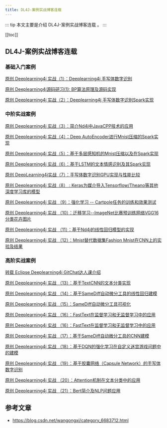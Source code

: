 ```yaml
---
title: DL4J-案例实战博客连载
---
```


::: tip
本文主要是介绍 DL4J-案例实战博客连载 。
:::

[[toc]]

## DL4J-案例实战博客连载 

### 基础入门案例

[原创 Deeplearning4j 实战（1）：Deeplearning4j 手写体数字识别](https://blog.csdn.net/wangongxi/article/details/54576594)

[原创 Deeplearning4j源码研习(1): BP算法原理及源码实现](https://blog.csdn.net/wangongxi/article/details/76827276)

[原创 Deeplearning4j 实战（2）：Deeplearning4j 手写体数字识别Spark实现](https://blog.csdn.net/wangongxi/article/details/54616842)




### 中阶实战案例

[原创 Deeplearning4j 实战（3）：简介Nd4j中JavaCPP技术的应用](https://blog.csdn.net/wangongxi/article/details/54970231)

[原创 Deeplearning4j 实战（4）：Deep AutoEncoder进行Mnist压缩的Spark实现](https://blog.csdn.net/wangongxi/article/details/55519269)

[原创 Deeplearning4j 实战（5）：基于多层感知机的Mnist压缩以及在Spark实现](https://blog.csdn.net/wangongxi/article/details/56852267)

[原创 Deeplearning4j 实战（6）：基于LSTM的文本情感识别及其Spark实现](https://blog.csdn.net/wangongxi/article/details/60775940)

[原创 DeepLearning4j实战（7）：手写体数字识别GPU实现与性能比较](https://blog.csdn.net/wangongxi/article/details/70939806)

[原创 Deeplearning4j 实战（8） : Keras为媒介导入Tensorflow/Theano等其他深度学习库的模型](https://blog.csdn.net/wangongxi/article/details/72847196)

[原创 Deeplearning4j 实战 （9）：强化学习 -- Cartpole任务的训练和效果测试](https://blog.csdn.net/wangongxi/article/details/73921083)

[原创 Deeplearning4j 实战 （10）：迁移学习--ImageNet比赛预训练网络VGG16分类花卉图片](https://blog.csdn.net/wangongxi/article/details/75127131)

[原创 Deeplearning4j 实战 （11）：基于Nd4j的线性回归模型的实现](https://blog.csdn.net/wangongxi/article/details/78265371)

[原创 Deeplearning4j 实战 （12）：Mnist替代数据集Fashion Mnist在CNN上的实验及结果](https://blog.csdn.net/wangongxi/article/details/78475150)


### 高阶实战案例

[转载 Eclipse Deeplearning4j GitChat达人课介绍](https://blog.csdn.net/wangongxi/article/details/85092752)

[原创 Deeplearning4j 实战 （13）：基于TextCNN的文本分类实现](https://blog.csdn.net/wangongxi/article/details/89400827)

[原创 Deeplearning4j 实战 （14）：基于SameDiff自动微分工具的线性回归建模](https://blog.csdn.net/wangongxi/article/details/101442835)

[原创 Deeplearning4j 实战 （15）：SameDiff自动微分工具可视化](https://blog.csdn.net/wangongxi/article/details/102709319)

[原创 Deeplearning4j 实战 （16）：FastText在监督学习和无监督学习中的应用](https://blog.csdn.net/wangongxi/article/details/102885222)

[原创 Deeplearning4j 实战 （16）：FastText在监督学习和无监督学习中的应用](https://blog.csdn.net/wangongxi/article/details/102885222)

[原创 Deeplearning4j 实战 （17）：基于SameDiff自动微分工具的CNN建模](https://blog.csdn.net/wangongxi/article/details/103326254)

[原创 Deeplearning4j 实战 （18）：基于DQN的强化学习在自定义迷宫游戏问题中的建模](https://blog.csdn.net/wangongxi/article/details/103597026)

[原创 Deeplearning4j 实战 （19）：基于胶囊网络（Capsule Network）的手写体数字识别](https://blog.csdn.net/wangongxi/article/details/105169326)	

[原创 Deeplearning4j 实战 （20）：Attention机制在文本分类中的应用](https://blog.csdn.net/wangongxi/article/details/106228218)

[原创 Deeplearning4j 实战 （21）：Bert简介及NLP问题应用](https://blog.csdn.net/wangongxi/article/details/106718748)

## 参考文章
* https://blog.csdn.net/wangongxi/category_6683712.html